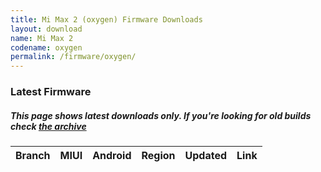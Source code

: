 ```yaml
---
title: Mi Max 2 (oxygen) Firmware Downloads
layout: download
name: Mi Max 2
codename: oxygen
permalink: /firmware/oxygen/
---
```



### Latest Firmware
##### This page shows latest downloads only. If you're looking for old builds check [the archive](/archive/firmware/oxygen/)


<div class="table-responsive-md" id="table-wrapper">
<table id="firmware" class="compact table table-striped table-hover table-sm">
    <thead class="thead-dark">
        <tr>
            <th>Branch</th>
            <th>MIUI</th>
            <th>Android</th>
            <th>Region</th>
            <th>Updated</th>
            <th>Link</th>
        </tr>
    </thead>
    <script>loadFirmwareDownloads('oxygen', 'latest')</script>
</table>
</div>
